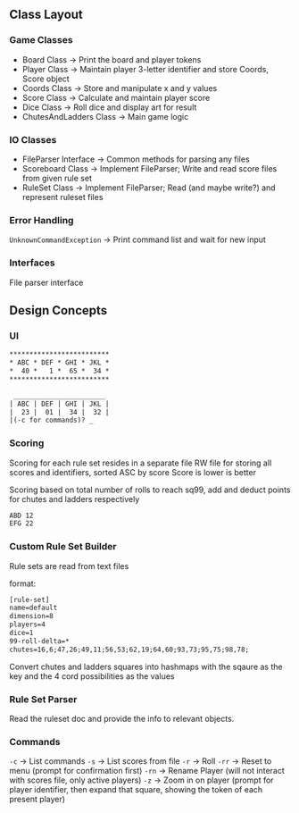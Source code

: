 ## Class Layout
### Game Classes
- Board Class -> Print the board and player tokens
- Player Class -> Maintain player 3-letter identifier and store Coords, Score object
- Coords Class -> Store and manipulate x and y values
- Score Class -> Calculate and maintain player score
- Dice Class -> Roll dice and display art for result
- ChutesAndLadders Class -> Main game logic

### IO Classes
- FileParser Interface -> Common methods for parsing any files
- Scoreboard Class -> Implement FileParser; Write and read score files from given rule set
- RuleSet Class -> Implement FileParser; Read (and maybe write?) and represent ruleset files

### Error Handling
`UnknownCommandException` -> Print command list and wait for new input

### Interfaces
File parser interface

## Design Concepts

### UI
```txt
*************************
* ABC * DEF * GHI * JKL *
*  40 *   1 *  65 *  34 *
*************************

 _______________________
| ABC | DEF | GHI | JKL |
|  23 |  01 |  34 |  32 |
|(-c for commands)? _               
```

### Scoring
Scoring for each rule set resides in a separate file
RW file for storing all scores and identifiers, sorted ASC by score
Score is lower is better

Scoring based on total number of rolls to reach sq99, add and deduct points for chutes and ladders respectively

```txt
ABD 12
EFG 22
```

### Custom Rule Set Builder
Rule sets are read from text files

format:
```txt
[rule-set]
name=default
dimension=8
players=4
dice=1
99-roll-delta=*
chutes=16,6;47,26;49,11;56,53;62,19;64,60;93,73;95,75;98,78;
```

Convert chutes and ladders squares into hashmaps with the sqaure as the key and the 4 cord possibilities as the values

### Rule Set Parser
Read the ruleset doc and provide the info to relevant objects.

### Commands
`-c` -> List commands
`-s` -> List scores from file
`-r` -> Roll 
`-rr` -> Reset to menu (prompt for confirmation first)
`-rn` -> Rename Player (will not interact with scores file, only active players)
`-z` -> Zoom in on player (prompt for player identifier, then expand that square, showing the token of each present player)
